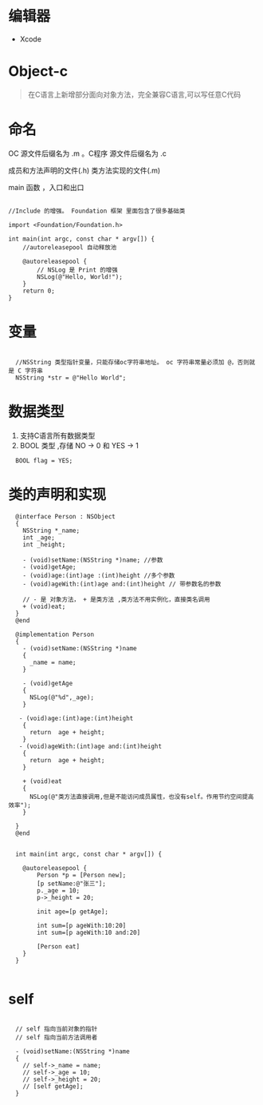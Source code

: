 # 编辑器
   
  - Xcode 


# Object-c

 > 在C语言上新增部分面向对象方法，完全兼容C语言,可以写任意C代码

# 命名

  OC 源文件后缀名为 .m 。C程序 源文件后缀名为 .c

  成员和方法声明的文件(.h)
  类方法实现的文件(.m)


   main 函数 ，入口和出口

  ```objc

  //Include 的增强。 Foundation 框架 里面包含了很多基础类

  import <Foundation/Foundation.h> 

  int main(int argc, const char * argv[]) {
      //autoreleasepool 自动释放池

      @autoreleasepool {
          // NSLog 是 Print 的增强
          NSLog(@"Hello, World!");
      }
      return 0;
  }

  ```

# 变量

```objc

  //NSString 类型指针变量，只能存储oc字符串地址。 oc 字符串常量必须加 @，否则就是 C 字符串
  NSString *str = @"Hello World";

```

# 数据类型

  1. 支持C语言所有数据类型
  2. BOOL 类型 ,存储 NO ->  0 和 YES ->  1
  ```objc
    BOOL flag = YES;
  ```
 
 # 类的声明和实现

  ```objc
    @interface Person : NSObject
    {
      NSString *_name;
      int _age;
      int _height;

      - (void)setName:(NSString *)name; //参数
      - (void)getAge;
      - (void)age:(int)age :(int)height //多个参数
      - (void)ageWith:(int)age and:(int)height // 带参数名的参数

      // - 是 对象方法， + 是类方法 ,类方法不用实例化，直接类名调用
      + (void)eat;
    }
    @end

    @implementation Person
    {
      - (void)setName:(NSString *)name
      {
        _name = name;
      }

      - (void)getAge
      {
        NSLog(@"%d",_age);
      }

     - (void)age:(int)age:(int)height
      {
        return  age + height;
      }
     - (void)ageWith:(int)age and:(int)height
      {
        return  age + height;
      }

      + (void)eat 
      {
        NSLog(@"类方法直接调用,但是不能访问成员属性，也没有self。作用节约空间提高效率");
      }

    }
    @end

    
    int main(int argc, const char * argv[]) {

      @autoreleasepool {
          Person *p = [Person new];
          [p setName:@"张三"];
          p._age = 10;
          p->_height = 20;

          init age=[p getAge];

          int sum=[p ageWith:10:20]
          int sum=[p ageWith:10 and:20]

          [Person eat]
      }
    }
   
  ```

# self 

```objc

  // self 指向当前对象的指针
  // self 指向当前方法调用者

  - (void)setName:(NSString *)name
  {
    // self->_name = name;
    // self->_age = 10;
    // self->_height = 20;
    // [self getAge];
  }

```